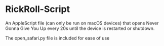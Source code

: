# RickRoll-Script
An AppleScript file (can only be run on macOS devices) that opens Never Gonna Give You Up every 20s until the device is restarted or shutdown.

The open_safari.py file is included for ease of use
